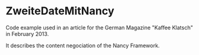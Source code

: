 ZweiteDateMitNancy
==================

Code example used in an article for the German Magazine "Kaffee Klatsch" in February 2013.

It describes the content negociation of the Nancy Framework.
